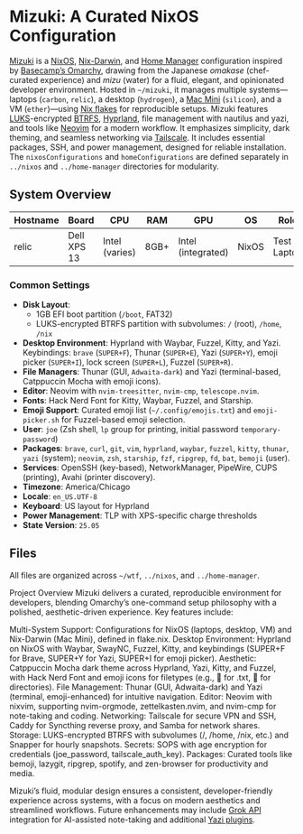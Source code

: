 
# Mizuki: A Curated NixOS Configuration

[Mizuki](https://github.com/your-username/mizuki) is a [NixOS](https://nixos.org/), [Nix-Darwin](https://github.com/LnL7/nix-darwin), and [Home Manager](https://github.com/nix-community/home-manager) configuration inspired by [Basecamp’s Omarchy](https://github.com/basecamp/omarchy), drawing from the Japanese *omakase* (chef-curated experience) and *mizu* (water) for a fluid, elegant, and opinionated developer environment. Hosted in `~/mizuki`, it manages multiple systems—laptops (`carbon`, `relic`), a desktop (`hydrogen`), a [Mac Mini](https://www.apple.com/mac-mini/) (`silicon`), and a VM (`ether`)—using [Nix flakes](https://nixos.wiki/wiki/Flakes) for reproducible setups. Mizuki features [LUKS](https://wiki.archlinux.org/title/Dm-crypt)-encrypted [BTRFS](https://btrfs.wiki.kernel.org/), [Hyprland](https://hyprland.org/), file management with nautilus and yazi, and tools like [Neovim](https://neovim.io/) for a modern workflow. It emphasizes simplicity, dark theming, and seamless networking via [Tailscale](https://tailscale.com/). 
It includes essential packages, SSH, and power management, designed for reliable installation. The `nixosConfigurations` and `homeConfigurations` are defined separately in `../nixos` and `../home-manager` directories for modularity.

## System Overview

| Hostname | Board       | CPU                | RAM  | GPU             | OS    | Role        | Desktop  |
|----------|-------------|--------------------|------|-----------------|-------|-------------|----------|
| relic    | Dell XPS 13 | Intel (varies)     | 8GB+ | Intel (integrated) | NixOS | Test Laptop | Hyprland |

### Common Settings
- **Disk Layout**:
  - 1GB EFI boot partition (`/boot`, FAT32)
  - LUKS-encrypted BTRFS partition with subvolumes: `/` (root), `/home`, `/nix`
- **Desktop Environment**: Hyprland with Waybar, Fuzzel, Kitty, and Yazi. Keybindings: `brave` (`SUPER+F`), Thunar (`SUPER+E`), Yazi (`SUPER+Y`), emoji picker (`SUPER+I`), lock screen (`SUPER+L`), Fuzzel (`SUPER+R`).
- **File Managers**: Thunar (GUI, `Adwaita-dark`) and Yazi (terminal-based, Catppuccin Mocha with emoji icons).
- **Editor**: Neovim with `nvim-treesitter`, `nvim-cmp`, `telescope.nvim`.
- **Fonts**: Hack Nerd Font for Kitty, Waybar, Fuzzel, and Starship.
- **Emoji Support**: Curated emoji list (`~/.config/emojis.txt`) and `emoji-picker.sh` for Fuzzel-based emoji selection.
- **User**: `joe` (Zsh shell, `lp` group for printing, initial password `temporary-password`)
- **Packages**: `brave`, `curl`, `git`, `vim`, `hyprland`, `waybar`, `fuzzel`, `kitty`, `thunar`, `yazi` (system); `neovim`, `zsh`, `starship`, `fzf`, `ripgrep`, `fd`, `bat`, `bemoji` (user).
- **Services**: OpenSSH (key-based), NetworkManager, PipeWire, CUPS (printing), Avahi (printer discovery).
- **Timezone**: America/Chicago
- **Locale**: `en_US.UTF-8`
- **Keyboard**: US layout for Hyprland
- **Power Management**: TLP with XPS-specific charge thresholds
- **State Version**: `25.05`

## Files
All files are organized across `~/wtf`, `../nixos`, and `../home-manager`.

Project Overview
Mizuki delivers a curated, reproducible environment for developers, blending Omarchy’s one-command setup philosophy with a polished, aesthetic-driven experience. Key features include:

Multi-System Support: Configurations for NixOS (laptops, desktop, VM) and Nix-Darwin (Mac Mini), defined in flake.nix.
Desktop Environment: Hyprland on NixOS with Waybar, SwayNC, Fuzzel, Kitty, and keybindings (SUPER+F for Brave, SUPER+Y for Yazi, SUPER+I for emoji picker).
Aesthetic: Catppuccin Mocha dark theme across Hyprland, Yazi, Kitty, and Fuzzel, with Hack Nerd Font and emoji icons for filetypes (e.g., 📄 for .txt, 📁 for directories).
File Management: Thunar (GUI, Adwaita-dark) and Yazi (terminal, emoji-enhanced) for intuitive navigation.
Editor: Neovim with nixvim, supporting nvim-orgmode, zettelkasten.nvim, and nvim-cmp for note-taking and coding.
Networking: Tailscale for secure VPN and SSH, Caddy for Syncthing reverse proxy, and Samba for network shares.
Storage: LUKS-encrypted BTRFS with subvolumes (/, /home, /nix, etc.) and Snapper for hourly snapshots.
Secrets: SOPS with age encryption for credentials (joe_password, tailscale_auth_key).
Packages: Curated tools like bemoji, lazygit, ripgrep, spotify, and zen-browser for productivity and media.

Mizuki’s fluid, modular design ensures a consistent, developer-friendly experience across systems, with a focus on modern aesthetics and streamlined workflows. Future enhancements may include [Grok API](https://x.ai/api) integration for AI-assisted note-taking and additional [Yazi plugins](https://github.com/yazi-rs/plugins).

